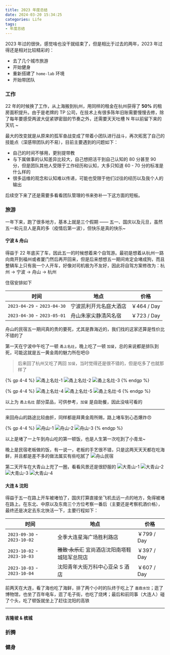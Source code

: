 ```yaml
---
title: 2023 年度总结
date: 2024-03-20 15:34:25
categories: Life
tags:
- 年度总结
---
```


2023 年过的很快，感觉啥也没干就结束了，但是相比于过去的两年，2023 年过得还是相对比较精彩的：
- 去了几个城市旅游
- 开始健身
- 重新搭建了 `home-lab` 环境
- 开始带团队

<!--more-->
<style>
.page-post-detail .post-body .group-picture-column {
  float: none;
  margin-top: 5px;
  // width: auto ;
  img { margin: 0 auto;  width: 100% ; }
}
.fancybox {
    display: inline-block;
}
</style>

### 工作
22 年的时候换了工作，从上海搬到杭州，用同样的租金在杭州获得了 **50%** 的租房面积提升。由于是老牌的 TP 公司，在技术上有很多陈年旧账需要慢慢去修，除了每年要感受两波大促紧锣密鼓的节奏之外，还需要天天吐槽 N 年以前留下来的天坑 ~

最大的改变就是从原来的孤军奋战变成了带着小团队进行战斗，再次拓宽了自己的技能点（深感带团队的不易），目前主要遇到的问题如下：
 - 自己的时间不够用，更别提带教
 - 与下属做事的认知差异比较大，自己想把活干到自己认知的 80 分甚至 90 分，但是团队其他人受限于工作经历和认知，大多只知道 60 - 70 分的标准是什么样的
 - 很多运维的观念和认知难以传递，可能也受限于他们过往的经历以及我个人的输出

后续空下来了还是需要多看看团队管理的书来弥补一下这方面的短板。

### 旅游
一年下来，跑了很多地方，基本上就是三个假期 —— 五一、国庆以及元旦，虽然五一和元旦人是真的多（疫情后第一波），但快乐是真的快乐~

#### 宁波 & 舟山
得益于 22 年底买了车，因此五一的时候想着来个自驾游。最初是想着从杭州一路向南开到福州或者厦门然后再开回来，但是后来想想五一期间肯定会堵成狗，而且整辆车上只有我一个人开车，好像对司机极为不友好，因此将自驾方案修改为：杭州 $\rightarrow$ 宁波 $\rightarrow$ 舟山 $\rightarrow$ 杭州

住宿安排如下

|时间|地点|价格|
|---|---|---|
|`2023-04-29` - `2023-04-30`|宁波凯利开元名庭大酒店|￥464 / Day|
|`2023-04-30` - `2023-05-01`|舟山朱家尖静清风名宿|￥723 / Day|

舟山的民宿五一期间真的贵的要死，尤其是靠海近的，我们找的这家还算是性价比不错的了

第一天在宁波中午吃了一顿 `甬上名灶`，晚上吃了一顿 `加餐`，总的来说都是排队到死，可能这就是五一黄金周的魅力所在吧😒

> 后来回了杭州又吃了两回 `加餐`，当时觉得还是很不错的，但是吃多了也就那样了

{% gp 4-4 %}
![甬上名灶-1](https://skyhive-blog-1252738260.cos.ap-shanghai.myqcloud.com/pic/%E7%94%AC%E4%B8%8A%E5%90%8D%E7%81%B6-1.jpg)
![甬上名灶-2](https://skyhive-blog-1252738260.cos.ap-shanghai.myqcloud.com/pic/%E7%94%AC%E4%B8%8A%E5%90%8D%E7%81%B6-2.jpg)
![甬上名灶-3](https://skyhive-blog-1252738260.cos.ap-shanghai.myqcloud.com/pic/%E7%94%AC%E4%B8%8A%E5%90%8D%E7%81%B6-3.jpg)
{% endgp %}

{% gp 4-4 %}
![甬上名灶-4](https://skyhive-blog-1252738260.cos.ap-shanghai.myqcloud.com/pic/%E7%94%AC%E4%B8%8A%E5%90%8D%E7%81%B6-4.jpg)
![甬上名灶-5](https://skyhive-blog-1252738260.cos.ap-shanghai.myqcloud.com/pic/%E7%94%AC%E4%B8%8A%E5%90%8D%E7%81%B6-5.jpg)
![甬上名灶-6](https://skyhive-blog-1252738260.cos.ap-shanghai.myqcloud.com/pic/%E7%94%AC%E4%B8%8A%E5%90%8D%E7%81%B6-6.jpg)
{% endgp %}


以上为 `甬上名灶` 部分菜品，可供参考，`加餐` 是自助餐，因此没啥可看的

---------------------------

来回舟山的路途比较曲折，同样都是拜黄金周所赐，路上堵车到心态爆炸😠

{% gp 4-4 %}
![舟山-1](https://skyhive-blog-1252738260.cos.ap-shanghai.myqcloud.com/pic/%E8%88%9F%E5%B1%B1-1.jpg)
![舟山-2](https://skyhive-blog-1252738260.cos.ap-shanghai.myqcloud.com/pic/%E8%88%9F%E5%B1%B1-2.jpg)
![舟山-3](https://skyhive-blog-1252738260.cos.ap-shanghai.myqcloud.com/pic/%E8%88%9F%E5%B1%B1-3.jpg)
{% endgp %}

以上是堵了一上午到舟山吃的第一顿饭，也是人生第一次吃到了小青龙~

晚上是民宿老板做的饭，有一说一，老板的手艺很不错，只是这两天天天都在吃海鲜，并且都是差不多的做法属实有些吃腻了
![舟山民宿](https://skyhive-blog-1252738260.cos.ap-shanghai.myqcloud.com/pic/%E6%B0%91%E5%AE%BF%E6%99%9A%E9%A4%90.jpg)

第二天开车在大青山上兜了一圈，看看风景还是很舒服的
![大青山-1](https://skyhive-blog-1252738260.cos.ap-shanghai.myqcloud.com/pic/%E5%A4%A7%E9%9D%92%E5%B1%B1-1.jpg)
![大青山-2](https://skyhive-blog-1252738260.cos.ap-shanghai.myqcloud.com/pic/%E5%A4%A7%E9%9D%92%E5%B1%B1-2.jpg)
![大青山-3](https://skyhive-blog-1252738260.cos.ap-shanghai.myqcloud.com/pic/%E5%A4%A7%E9%9D%92%E5%B1%B1-3.jpg)
![大青山-4](https://skyhive-blog-1252738260.cos.ap-shanghai.myqcloud.com/pic/%E5%A4%A7%E9%9D%92%E5%B1%B1-4.jpg)

#### 大连 & 沈阳
得益于五一在路上开车被堵怕了，国庆打算直接坐飞机去远一点的地方，免得被堵在路上。在东北、中原以及东南三个方位考察一番后（主要还是考察机酒价格），最终还是决定去东北快活一下，主要行程如下：


| 时间                        | 地点                   | 价格       |
| --------------------------- | ---------------------- | ---------- |
| `2023-09-30` - `2023-10-02` | 全季大连星海广场胜利路店	 | ￥799 / Day |
| `2023-10-02` - `2023-10-03` | ~~雅致·永乐汇~~ 宜尚酒店沈阳南塔鞋城陆军总院店  | ￥397 / Day |
| `2023-10-03` - `2023-10-04` | 沈阳青年大街万科中心亚朵 S 酒店	| ￥607 / Day |

前两天在大连，看了海也吃了海鲜，排了两个小时的队终于吃上了 `喜鼎水饺`；逛了博物馆，也坐了百年电车，逛了毛子街，也吃了烧烤；最后和前同事（大连人）碰了个头，吃了顿饭就坐上了赶往沈阳的高铁

------------------------------


#### 吉隆坡 & 槟城


### 折腾


### 健身

